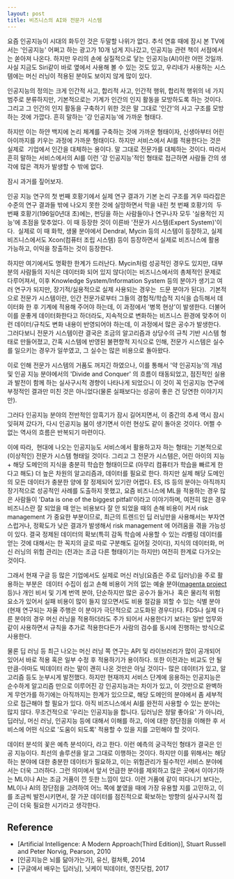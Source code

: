 ```yaml
---
layout: post
title: 비즈니스의 AI와 전문가 시스템
---
```


요즘 인공지능이 시대의 화두인 것은 두말할 나위가 없다. 추석 연휴 때에 잠시 본 TV에서는 '인공지능' 어쩌고 하는 광고가 10개 넘게 지나갔고, 인공지능 관련 책이 서점에서는 쏟아져 나온다. 하지만 우리의 손에 실질적으로 닿는 인공지능(AI)이란 어떤 것일까. 사실 지금도 Siri같이 바로 옆에서 사용해 볼 수 있는 것도 있고, 우리네가 사용하는 시스템에는 머신 러닝이 적용된 분야도 보이지 않게 많이 있다.

인공지능의 정의는 크게 인간적 사고, 합리적 사고, 인간적 행위, 합리적 행위의 네 가지 범주로 분류하지만, 기본적으로는 기계가 인간의 인지 활동을 모방하도록 하는 것이다. 그리고 그 인간의 인지 활동을 구축하기 위한 것은 말 그대로 '인간'의 사고 구조를 모방하는 것에 가깝다. 흔히 말하는 '강 인공지능'에 가까운 형태다.

하지만 이는 하얀 백지에 논리 체계를 구축하는 것에 가까운 형태이자, 신생아부터 어린 아이까지를 키우는 과정에 가까운 형태이다. 하지만 서비스에서 AI를 적용한다는 것은 실제로  기업에서 인간을 대체하는 용이다. 말 그대로 전문가를 대체하는 것이다. 따라서 흔히 말하는 서비스에서의 AI를 이런 '강 인공지능'적인 형태로 접근하면 사람들 간의 생각에 많은 격차가 발생할 수 밖에 없다.

잠시 과거를 짚어보자.

인공 지능 연구의 첫 번째 호황기에서 실제 연구 결과가 기본 논리 구조를 겨우 따라잡은 수준의 연구 결과들 밖에 나오지 못한 것에 실망하면서 막을 내린 첫 번째 호황기의  두 번째 호황기(196일0년대 초)에는, 펀딩을 하는 사람들이나 연구나자 모두 '실용적인 지능'에 초점을 맞추었다. 이 때 등장한 것이 이른바 '전문가 시스템(Expert System)'이다.  실제로 이 때 화학, 생물 분야에서 Dendral, Mycin 등의 시스템이 등장하고, 실제 비즈니스에서도 Xcon(컴퓨터 조립 시스템) 등이 등장하면서 실제로 비즈니스에 활용 가능하고, 이익을 창출하는 것이 등장한다.

하지만 여기에서도 명확한 한계가 드러난다. Mycin처럼 성공적인 경우도 있지만, 대부분의 사람들의 지식은 데이터화 되어 있지 않다(이는 비즈니스에서의 총체적인 문제로 다루어져서, 이후 Knowledge System/Information System 등의 분야가 생기고 여러 연구가 되지만, 장기적/실용적으로 실제 사용되는 경우는  드문 분야가 된다).  기본적으로 전문가 시스템이란, 인간 전문가로부터 그들의 경험적/학습적 지식을 습득해서 데이터화 한 후 기계에 적용해 주어야 하는데, 이 과정에서 '병목 현상'이 발생한다. 더불어 이를 운좋게 데이터화한다고 하더라도, 지속적으로 변화하는 비즈니스 환경에 맞추어 이런 데이터/규칙도 변화 내용이 반영되어야 하는데, 이 과정에서 많은 공수가 발생한다. 그러다보니 전문가 시스템이란 결국은 조금의 알고리즘과 상당수의 규칙 기반 시스템 형태로 만들어졌고, 간혹 시스템에 반영된 불편향적 지식으로 인해, 전문가 시스템은 실수를 일으키는 경우가 일쑤였고, 그 실수는 많은 비용으로 돌아왔다.

이로 인해 전문가 시스템의 거품도 꺼지긴 하였으나, 이를 통해서 '약 인공지능'의 개념 및 인공 지능 분야에서의 'Divide and Conquer' 의 흐름이 태동되었고, 점진적인 실용과 발전이 함께 하는 실사구시적 경향이 나타나게 되었으니 이 것이 꼭 인공지능 연구에 부정적인 결과만 미친 것은 아니었다(물론 실패보다는 성공이 좋은 건 당연한 이야기지만).

그러다 인공지능 분야의 전반적인 암흑기가 잠시 길어지면서, 이 중간의 추세 역시 잠시 잊혀져 갔다가, 다시 인공지능 붐이 생기면서 이런 현상도 같이 돌아온 것이다. 어쩔 수 없는 역사의 흐름은 반복되기 마련이다.

이에 따라,  현대에 나오는 인공지능도 서비스에서 활용하고자 하는 형태는 기본적으로 (이상적인) 전문가 시스템 형태일 것이다. 그리고 그 전문가 시스템은, 어린 아이의 지능 + 해당 도메인의 지식을 충분히 학습한 형태이므로 (아무리 컴퓨터가 학습을 빠르게 한다고 해도) 더 높은 차원의 알고리즘과, 데이터를 필요로 한다. 하지만 실제 해당 도메인의 모든 데이터가 충분한 양에 잘 정제되어 있기란 어렵다. ES, IS 등의 분야는 아직까지 장기적으로 성공적인 사례를 도출하지 못했고, 요즘 비즈니스에 ML을 적용하는 경우 많은 사람들이 'Data is one of the biggest pitfall'이라고 이야기하며, 여전히 많은 경우 비즈니스란 잘 되었을 때 얻는 비용보다 잘 안 되었을 때의 손해 비용이 커서 risk management 가 중요한 부분이므로, 최근의 트렌드인 딥 러닝만을 사용해서는 부자연스럽거나, 정확도가 낮은 결과가 발생해서 risk management 에 어려움을 겪을 가능성이 있다. 결국 정제된 데이터의 확보(특히 감독 학습에 사용할 수 있는 라벨링 데이터를 얻는 것에 대해서는 한 꼭지의 글로 따로 구분해도 길어질 것이다), 지식의 데이터화, 머신 러닝의 위험 관리는 (전과는 조금 다른 형태이기는 하지만) 여전히 한계로 다가오는 것이다.

그래서 현재 구글 등 많은 기업에서도 실제로 머신 러닝(요즘은 주로 딥러닝)을 주로 활용하는 부분은  데이터 수집이 쉽고 손해 비용이 거의 없는 예술 분야([magenta project](https://magenta.tensorflow.org/) 등)나 개인 비서 및 기계 번역 분야, 단순하지만 많은 공수가 들거나  혹은 물리적 위험 요소가 있어서 실패 비용이 많이 들지 않으면서도 비용 절감을 꾀할 수 있는 식별 분야(현재 연구되는 자율 주행은 이 분야가 극단적으로 고도화된 경우다)다. FDS나 실제 다른 분야의 경우 머신 러닝을 적용하더라도 주가 되어서 사용한다기 보다는 일반 업무와 같이 사용하면서 규칙을 추가로 적용한다든가 사람의 검수를 동시에 진행하는 방식으로 사용한다.

물론 딥 러닝 등 최근 나오는 머신 러닝 쪽 연구는 API 및 라이브러리가 많이 공개되어 있어서 바로 적용 혹은 일부 수정 후 적용하기가 용이하다. 또한 이전과는 비교도 안 될 만큼-아마도 빅데이터 라는 말이 괜히 나온 것만은 아닐 것이다- 많은 데이터가 있고, 알고리즘 등도 눈부시게 발전했다. 하지만 현재까지 서비스 단계에 응용하는 인공지능은 순수하게 알고리즘 만으로 이루어진 강 인공지능과는 차이가 있고, 이 것만으로 완벽하게 무언가를 하기에는 아직까지는 한계가 있으므로, 해당 도메인의 분야에서 좀 세부적으로 접근해야 할 필요가 있다. 아직 비즈니스에서 AI를 완전히 사용할 수 있는 분야는 많지 않다. 무조건적으로 '우리는 인공지능을 합니다. 딥러닝은 정말 좋아요' 가 아니라, 딥러닝, 머신 러닝, 인공지능 등에 대해서 이해를 하고, 이에 대한 장단점을 이해한 후 서비스에 어떤 식으로 '도움이 되도록' 적용할 수 있을 지를 고민해야 할 것이다.

데이터 분석의 꽃은 예측 분석이다, 라고 한다. 이런 예측의 궁극적인 형태가 결국은 인공 지능이다. 최선의 솔루션을 알고 그대로 이행하는 것이다. 하지만 이를 위해서는 해당하는 분야에 대한 충분한 데이터가 필요하고, 이는 위험관리가 필수적인 서비스 분야에서는 더욱 그러하다. 그런 의미에서 앞서 언급한 분야를 제외하고 많은 곳에서 이야기하는 ML이나 AI는 조금 거품이 낀 듯한 느낌이 있다. 이런 거품에 같이 떠다니기 보다는,  ML이나 AI의 장단점을 고려하여 어느 쪽에 붙였을 때에 가장 유용할 지를 고민하고, 이를 조금씩 발전시키면서, 잘 가꾼 데이터를 점진적으로 확보하는 방향의 실사구시적 접근이 더욱 필요한 시기라고 생각한다.

## Reference

* [Artificial Intelligence: A Modern Approach(Third Edition)], Stuart Russell and Peter Norvig, Pearson, 2010
* [인공지능은 뇌를 닮아가는가], 유신, 컬처룩, 2014
* [구글에서 배우는 딥러닝], 닛케이 빅데이터, 영진닷컴, 2017
